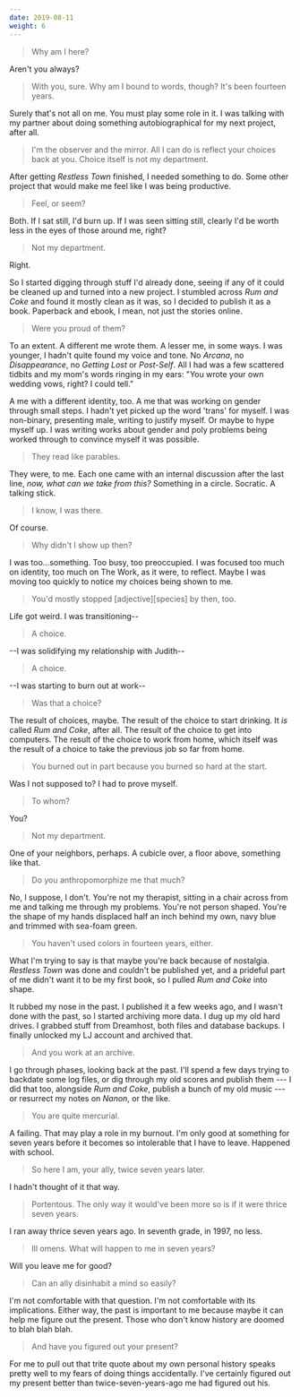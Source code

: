```yaml
---
date: 2019-08-11
weight: 6
---
```


> Why am I here?

Aren't you always?

> With you, sure. Why am I bound to words, though? It's been fourteen years.

Surely that's not all on me. You must play some role in it. I was talking with my partner about doing something autobiographical for my next project, after all.

> I'm the observer and the mirror. All I can do is reflect your choices back at you. Choice itself is not my department.

After getting *Restless Town* finished, I needed something to do. Some other project that would make me feel like I was being productive.

> Feel, or seem?

Both. If I sat still, I'd burn up. If I was seen sitting still, clearly I'd be worth less in the eyes of those around me, right?

> Not my department.

Right.

So I started digging through stuff I'd already done, seeing if any of it could be cleaned up and turned into a new project. I stumbled across *Rum and Coke* and found it mostly clean as it was, so I decided to publish it as a book. Paperback and ebook, I mean, not just the stories online.

> Were you proud of them?

To an extent. A different me wrote them. A lesser me, in some ways. I was younger, I hadn't quite found my voice and tone. No *Arcana*, no *Disappearance*, no *Getting Lost* or *Post-Self*. All I had was a few scattered tidbits and my mom's words ringing in my ears: "You wrote your own wedding vows, right? I could tell."

A me with a different identity, too. A me that was working on gender through small steps. I hadn't yet picked up the word 'trans' for myself. I was non-binary, presenting male, writing to justify myself. Or maybe to hype myself up. I was writing works about gender and poly problems being worked through to convince myself it was possible.

> They read like parables.

They were, to me. Each one came with an internal discussion after the last line, *now, what can we take from this?* Something in a circle. Socratic. A talking stick.

> I know, I was there.

Of course.

> Why didn't I show up then?

I was too...something. Too busy, too preoccupied. I was focused too much on identity, too much on The Work, as it were, to reflect. Maybe I was moving too quickly to notice my choices being shown to me.

> You'd mostly stopped [adjective][species] by then, too.

Life got weird. I was transitioning--

> A choice.

--I was solidifying my relationship with Judith--

> A choice.

--I was starting to burn out at work--

> Was that a choice?

The result of choices, maybe. The result of the choice to start drinking. It *is* called *Rum and Coke*, after all. The result of the choice to get into computers. The result of the choice to work from home, which itself was the result of a choice to take the previous job so far from home.

> You burned out in part because you burned so hard at the start.

Was I not supposed to? I had to prove myself.

> To whom?

You?

> Not my department.

One of your neighbors, perhaps. A cubicle over, a floor above, something like that.

> Do you anthropomorphize me that much?

No, I suppose, I don't. You're not my therapist, sitting in a chair across from me and talking me through my problems. You're not person shaped. You're the shape of my hands displaced half an inch behind my own, navy blue and trimmed with sea-foam green.

> You haven't used colors in fourteen years, either.

What I'm trying to say is that maybe you're back because of nostalgia. *Restless Town* was done and couldn't be published yet, and a prideful part of me didn't want it to be my first book, so I pulled *Rum and Coke* into shape.

It rubbed my nose in the past. I published it a few weeks ago, and I wasn't done with the past, so I started archiving more data. I dug up my old hard drives. I grabbed stuff from Dreamhost, both files and database backups. I finally unlocked my LJ account and archived that.

> And you work at an archive.

I go through phases, looking back at the past. I'll spend a few days trying to backdate some log files, or dig through my old scores and publish them --- I did that too, alongside *Rum and Coke*, publish a bunch of my old music --- or resurrect my notes on *Nanon*, or the like.

> You are quite mercurial.

A failing. That may play a role in my burnout. I'm only good at something for seven years before it becomes so intolerable that I have to leave. Happened with school.

> So here I am, your ally, twice seven years later.

I hadn't thought of it that way.

> Portentous. The only way it would've been more so is if it were thrice seven years.

I ran away thrice seven years ago. In seventh grade, in 1997, no less.

> Ill omens. What will happen to me in seven years?

Will you leave me for good?

> Can an ally disinhabit a mind so easily?

I'm not comfortable with that question. I'm not comfortable with its implications. Either way, the past is important to me because maybe it can help me figure out the present. Those who don't know history are doomed to blah blah blah.

> And have you figured out your present?

For me to pull out that trite quote about my own personal history speaks pretty well to my fears of doing things accidentally. I've certainly figured out my present better than twice-seven-years-ago me had figured out his.
